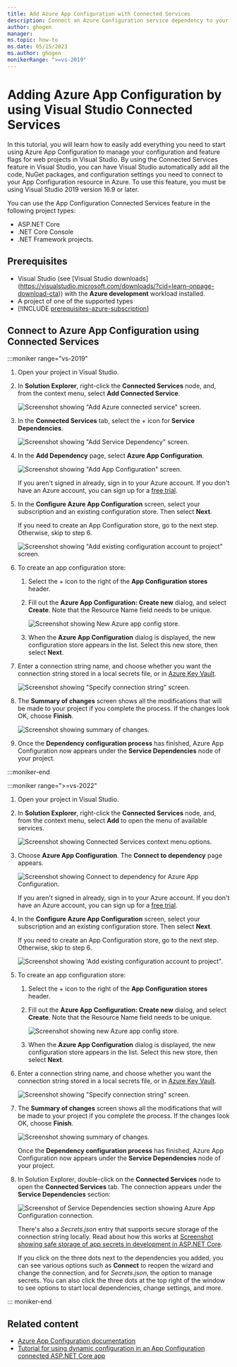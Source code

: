 ```yaml
---
title: Add Azure App Configuration with Connected Services
description: Connect an Azure Configuration service dependency to your application by using Connected Services in Visual Studio on Windows.
author: ghogen
manager: 
ms.topic: how-to
ms.date: 05/15/2023
ms.author: ghogen
monikerRange: ">=vs-2019"
---
```


# Adding Azure App Configuration by using Visual Studio Connected Services

In this tutorial, you will learn how to easily add everything you need to start using Azure App Configuration to manage your configuration and feature flags for web projects in Visual Studio. By using the Connected Services feature in Visual Studio, you can have Visual Studio automatically add all the code, NuGet packages, and configuration settings you need to connect to your App Configuration resource in Azure. To use this feature, you must be using Visual Studio 2019 version 16.9 or later.

You can use the App Configuration Connected Services feature in the following project types:

- ASP.NET Core
- .NET Core Console
- .NET Framework projects.

## Prerequisites

- Visual Studio (see [Visual Studio downloads] (https://visualstudio.microsoft.com/downloads/?cid=learn-onpage-download-cta)) with the **Azure development** workload installed.
- A project of one of the supported types
- [!INCLUDE [prerequisites-azure-subscription](includes/prerequisites-azure-subscription.md)]

## Connect to Azure App Configuration using Connected Services

:::moniker range="vs-2019"

1. Open your project in Visual Studio.

1. In **Solution Explorer**, right-click the **Connected Services** node, and, from the context menu, select **Add Connected Service**.

    ![Screenshot showing "Add Azure connected service" screen.](./media/vs-azure-tools-connected-services-storage/vs-2019/add-connected-service.png)

1. In the **Connected Services** tab, select the + icon for **Service Dependencies**.

    ![Screenshot showing "Add Service Dependency" screen.](./media/vs-azure-tools-connected-services-storage/vs-2019/connected-services-tab.png)

1. In the **Add Dependency** page, select **Azure App Configuration**.

    ![Screenshot showing "Add App Configuration" screen.](./media/vs-azure-tools-connected-services-app-configuration/add-azure-app-configuration.png)

    If you aren't signed in already, sign in to your Azure account. If you don't have an Azure account, you can sign up for a [free trial](https://azure.microsoft.com/free/dotnet).

1. In the **Configure Azure App Configuration** screen, select your subscription and an existing configuration store. Then select **Next**.

    If you need to create an App Configuration store, go to the next step. Otherwise, skip to step 6.

    ![Screenshot showing "Add existing configuration account to project" screen.](./media/vs-azure-tools-connected-services-app-configuration/select-config-store.png)

1. To create an app configuration store:

   1. Select the + icon to the right of the **App Configuration stores** header.

   1. Fill out the **Azure App Configuration: Create new** dialog, and select **Create**. Note that the Resource Name field needs to be unique.

       ![Screenshot showing New Azure app config store.](./media/vs-azure-tools-connected-services-app-configuration/create-new-config-store.png)

   1. When the **Azure App Configuration** dialog is displayed, the new configuration store appears in the list. Select this new store, then select **Next**.

1. Enter a connection string name, and choose whether you want the connection string stored in a local secrets file, or in [Azure Key Vault](/azure/key-vault).

   ![Screenshot showing "Specify connection string" screen.](./media/vs-azure-tools-connected-services-app-configuration/connection-string-app-config.png)

1. The **Summary of changes** screen shows all the modifications that will be made to your project if you complete the process. If the changes look OK, choose **Finish**.

   ![Screenshot showing summary of changes.](./media/vs-azure-tools-connected-services-app-configuration/summary-of-changes-app-config.png)

1. Once the **Dependency configuration process** has finished, Azure App Configuration now appears under the **Service Dependencies** node of your project.

:::moniker-end

:::moniker range=">=vs-2022"

1. Open your project in Visual Studio.

1. In **Solution Explorer**, right-click the **Connected Services** node, and, from the context menu, select **Add** to open the menu of available services.

   ![Screenshot showing Connected Services context menu options.](./media/vs-2022/add-connected-service-context-menu-2.png)

1. Choose **Azure App Configuration**. The **Connect to dependency** page appears.

   ![Screenshot showing Connect to dependency for Azure App Configuration.](./media/vs-2022/connect-to-dependency-app-configuration.png)

    If you aren't signed in already, sign in to your Azure account. If you don't have an Azure account, you can sign up for a [free trial](https://azure.microsoft.com/free/).

1. In the **Configure Azure App Configuration** screen, select your subscription and an existing configuration store. Then select **Next**.

    If you need to create an App Configuration store, go to the next step. Otherwise, skip to step 6.

    ![Screenshot showing 'Add existing configuration account to project".](./media/vs-azure-tools-connected-services-app-configuration/select-config-store.png)

1. To create an app configuration store:

   1. Select the + icon to the right of the **App Configuration stores** header.

   1. Fill out the **Azure App Configuration: Create new** dialog, and select **Create**. Note that the Resource Name field needs to be unique.

       ![Screenshot showing new Azure app config store.](./media/vs-azure-tools-connected-services-app-configuration/create-new-config-store.png)

   1. When the **Azure App Configuration** dialog is displayed, the new configuration store appears in the list. Select this new store, then select **Next**.

1. Enter a connection string name, and choose whether you want the connection string stored in a local secrets file, or in [Azure Key Vault](/azure/key-vault).

   ![Screenshot showing "Specify connection string" screen.](./media/vs-azure-tools-connected-services-app-configuration/connection-string-app-config.png)

1. The **Summary of changes** screen shows all the modifications that will be made to your project if you complete the process. If the changes look OK, choose **Finish**.

   ![Screenshot showing summary of changes.](./media/vs-azure-tools-connected-services-app-configuration/summary-of-changes-app-config.png)

   Once the **Dependency configuration process** has finished, Azure App Configuration now appears under the **Service Dependencies** node of your project.

1. In Solution Explorer, double-click on the **Connected Services** node to open the **Connected Services** tab. The connection appears under the **Service Dependencies** section:

   ![Screenshot of Service Dependencies section showing Azure App Configuration connection.](./media/vs-2022/app-configuration-added.png)

   There's also a *Secrets.json* entry that supports secure storage of the connection string locally. Read about how this works at [Screenshot showing safe storage of app secrets in development in ASP.NET Core](/aspnet/core/security/app-secrets?tabs=windows).

   If you click on the three dots next to the dependencies you added, you can see various options such as **Connect** to reopen the wizard and change the connection, and for *Secrets.json*, the option to manage secrets. You can also click the three dots at the top right of the window to see options to start local dependencies, change settings, and more.

::: moniker-end

## Related content

- [Azure App Configuration documentation](/azure/azure-app-configuration/overview)
- [Tutorial for using dynamic configuration in an App Configuration connected ASP.NET Core app](/azure/azure-app-configuration/enable-dynamic-configuration-aspnet-core)
